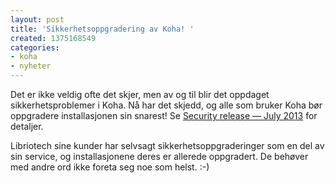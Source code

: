 ```yaml
---
layout: post
title: 'Sikkerhetsoppgradering av Koha! '
created: 1375168549
categories:
- koha
- nyheter
---
```

<p>Det er ikke veldig ofte det skjer, men av og til blir det oppdaget sikkerhetsproblemer i Koha. Nå har det skjedd, og alle som bruker Koha bør oppgradere installasjonen sin snarest! Se <a href="http://koha-community.org/security-release-july-2013/">Security release — July 2013</a> for detaljer.</p>

<p>Libriotech sine kunder har selvsagt sikkerhetsoppgraderinger som en del av sin service, og installasjonene deres er allerede oppgradert. De behøver med andre ord ikke foreta seg noe som helst. :-)</p>

